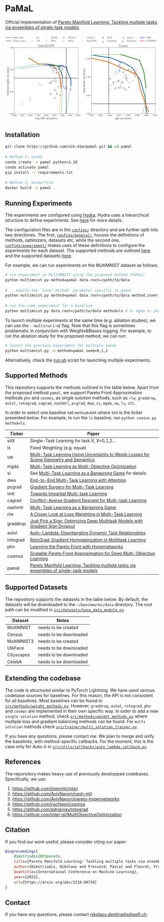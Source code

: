 # PaMaL
Official implementation of [Pareto Manifold Learning: Tackling multiple tasks via ensembles of single-task models](https://arxiv.org/abs/2210.09759). 

![PaMaL](docs/media/img.png)
## Installation

```bash
git clone https://github.com/nik-dim/pamal.git && cd pamal

# Method 1: Conda
conda create -n pamal python=3.10
conda activate pamal
pip install -r requirements.txt

# Method 2: Dockerfile
docker build -t pamal .
```



## Running Experiments

The experiments are configured using [Hydra](https://hydra.cc/). Hydra uses a hierarchical structure to define experiments. See [here](https://hydra.cc/docs/intro/) for more details. 

The configuration files are in the [`configs/`](configs/) directory and are further split into two directories. The first, [`configs/general/`](configs/general/), houses the definitions of methods, optimizers, datasets etc, while the second one,  [`configs/experiment/`](configs/experiment/) makes uses of these definitions to configure the experiments for each dataset. The supported methods are outlined [here](#supported-methods) and the supported datasets [here](#supported-datasets).



For example, we can run experiments on the MultiMNIST dataset as follows:

```bash
# run experiment on MultiMNIST using the proposed method (PaMaL) 
python multimnist.py method=pamal data.root=/path/to/data

# ...modify the `inner_method` parameter specific to pamal
python multimnist.py method=pamal data.root=/path/to/data method.inner_method=ls # or gradnorm or rwa

# run the same experiment for a baseline
python multimnist.py data.root=/path/to/data method=ls # or mgda or phn etc
```


To launch multiple experiments at the same time (e.g. ablation studies), we can use the `--multirun` (`-m`) flag. Note that this flag is sometimes problematic in conjunction with Weights&Biases logging. For example, to run the ablation study for the proposed method, we can run:

```bash
# launch the previous experiment for multiple seeds
python multimnist.py -m method=pamal seed=0,1,2
```
Alternatively, check the [run.sh](run.sh) script for launching multiple experiments.

## Supported Methods

This repository supports the methods outlined in the table below. 
Apart from the proposed method `pamal`, we support Pareto Front Approximation methods `phn` and `cosmos`, as *single solution* methods, such as `rlw`, `graddrop`, `autol`, `rotograd`, `cagrad`, `nashmtl`, `pcgrad`, `dwa`, `si`, `mgda`, `uw`, `ls`, `stl`.

In order to select one baseline set `method=XXX` where `XXX` is the ticker presented below. For example, to run the `ls` baseline, run `python census.py method=ls`.


| Ticker   | Paper                                                                                                                      |
|----------|----------------------------------------------------------------------------------------------------------------------------|
| stlX     | Single-Task Learning for task X, X=0,1,2...                                                                                |
| ls       | Fixed Weighting (e.g. equal)                                                                                               |
| uw       | [Multi-Task Learning Using Uncertainty to Weigh Losses for Scene Geometry and Semantics](https://arxiv.org/abs/1705.07115) |
| mgda     | [Multi-Task Learning as Multi-Objective Optimization](https://arxiv.org/abs/1810.04650)                                    |
| si       | See [Multi-Task Learning as a Bargaining Game](https://arxiv.org/abs/2202.01017) for details                               |
| dwa      | [End-to-End Multi-Task Learning with Attention](https://arxiv.org/abs/1803.10704)                                          |
| pcgrad   | [Gradient Surgery for Multi-Task Learning](https://arxiv.org/abs/2001.06782)                                               |
| imtl     | [Towards Impartial Multi-task Learning](https://openreview.net/forum?id=IMPnRXEWpvr)                                       |
| cagrad   | [Conflict-Averse Gradient Descent for Multi-task Learning](https://arxiv.org/pdf/2110.14048.pdf)                           |
| nashmtl  | [Multi-Task Learning as a Bargaining Game](https://arxiv.org/abs/2202.01017)                                               |
| rlw      | [A Closer Look at Loss Weighting in Multi-Task Learning](https://arxiv.org/pdf/2111.10603.pdf)                             |
| graddrop | [Just Pick a Sign: Optimizing Deep Multitask Models with Gradient Sign Dropout](https://arxiv.org/abs/2010.06808)          |
| autol    | [Auto-Lambda: Disentangling Dynamic Task Relationships](https://arxiv.org/abs/2202.03091)                                  |
| rotograd | [RotoGrad: Gradient Homogenization in Multitask Learning](https://arxiv.org/abs/2103.02631)                                |
| phn      | [Learning the Pareto Front with Hypernetworks](https://arxiv.org/abs/2010.04104)                                           |
| cosmos   | [Scalable Pareto Front Approximation for Deep Multi-Objective Learning](https://arxiv.org/abs/2103.13392)                  |
| pamal    | [Pareto Manifold Learning: Tackling multiple tasks via ensembles of single-task models](https://arxiv.org/abs/2210.09759)  |





## Supported Datasets
The repository supports the datasets in the table below. By default, the datasets will be downloaded to the `~/benchmarks/data` directory. The root path can be modified in [`src/datasets/base_data_module.py`](src/datasets/base_data_module.py).

| Dataset     | Notes                  |
|-------------|------------------------|
| MultiMNIST  | needs to be created    |
| Census      | needs to be downloaded |
| MultiMNIST3 | needs to be created    |
| UtkFace     | needs to be downloaded |
| Cityscapes  | needs to be downloaded |
| CelebA      | needs to be downloaded |


## Extending the codebase
The code is structured similar to PyTorch Lightning. We have used various codebase sources for baselines. For this reason, the API is not consistent for all baselines. Most baselines can be found in [`src/methods/weight_methods.py`](src/methods/weight_methods.py). However, `graddrop`, `autol`, `rotograd`, `phn` and `cosmos` are implemented in their own specific way. In order to add a new `single solution` method, check [`src/methods/weight_methods.py`](src/methods/weight_methods.p) where multiple loss and gradient balancing methods can be found. For `multi solution` methods check [`src/trainer/multi_solution_trainer.py`](src/trainer/multi_solution_trainer.py).

If you have any questions, please contact me. We plan to merge and unify the baselines, with method-specific callbacks. For the moment, this is the case only for Auto-$\lambda$ in [`src/utils/callbacks/auto_lambda_callback.py`](src/utils/callbacks/auto_lambda_callback.py).

## References
The reporsitory makes heavy use of previously developped codebases. Specifically, we use:
1. https://github.com/lorenmt/mtan
2. https://github.com/AvivNavon/nash-mtl
3. https://github.com/AvivNavon/pareto-hypernetworks
4. https://github.com/ruchtem/cosmos
5. https://github.com/adrianjav/rotograd
6. https://github.com/intel-isl/MultiObjectiveOptimization


## Citation
If you find our work useful, please consider citing our paper:
```bibtex
@inproceedings{
    dimitriadis2023pareto,
    title={Pareto Manifold Learning: Tackling multiple tasks via ensembles of single-task models},
    author={Dimitriadis, Nikolaos and Frossard, Pascal and Fleuret, Fran{\c{c}}ois},
    booktitle={International Conference on Machine Learning},
    year={2023},
    url={https://arxiv.org/abs/2210.09759}
}
```

## Contact
If you have any questions, please contact nikolaos.dimitriadis@epfl.ch. 